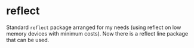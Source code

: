 # reflect

Standard `reflect` package arranged for my needs (using reflect on low memory devices with minimum costs). Now there is a reflect line package that can be used.
